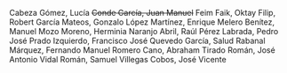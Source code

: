 Cabeza Gómez, Lucía
~~Conde García, Juan Manuel~~
Feim Faik, Oktay
Filip, Robert
García Mateos, Gonzalo
López Martínez, Enrique
Melero Benítez, Manuel
Mozo Moreno, Herminia
Naranjo Abril, Raúl
Pérez Labrada, Pedro José
Prado Izquierdo, Francisco José
Quevedo García, Salud
Rabanal Márquez, Fernando Manuel
Romero Cano, Abraham
Tirado Román, José Antonio
Vidal Román, Samuel
Villegas Cobos, José Vicente
